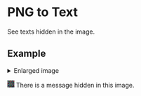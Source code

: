 # PNG to Text
See texts hidden in the image. 


## Example
<details>
  <summary>Enlarged image</summary>


  > ![image](./test/thisat1024.png)
</details>

![image](./test/this.png)
There is a message hidden in this image.
